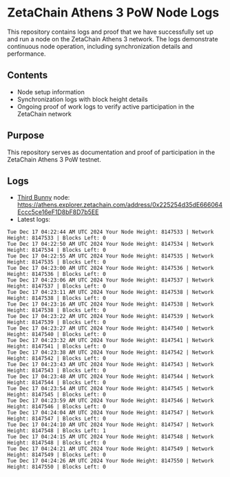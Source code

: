# ZetaChain Athens 3 PoW Node Logs
This repository contains logs and proof that we have successfully set up and run a node on the ZetaChain Athens 3 network. The logs demonstrate continuous node operation, including synchronization details and performance.

## Contents
- Node setup information
- Synchronization logs with block height details
- Ongoing proof of work logs to verify active participation in the ZetaChain network

## Purpose
This repository serves as documentation and proof of participation in the ZetaChain Athens 3 PoW testnet.

## Logs

- [Third Bunny](https://thirdbunny.xyz/) node: https://athens.explorer.zetachain.com/address/0x225254d35dE666064Eccc5ce16eF1D8bF8D7b5EE
- Latest logs:
```
Tue Dec 17 04:22:44 AM UTC 2024 Your Node Height: 8147533 | Network Height: 8147533 | Blocks Left: 0
Tue Dec 17 04:22:50 AM UTC 2024 Your Node Height: 8147534 | Network Height: 8147534 | Blocks Left: 0
Tue Dec 17 04:22:55 AM UTC 2024 Your Node Height: 8147535 | Network Height: 8147535 | Blocks Left: 0
Tue Dec 17 04:23:00 AM UTC 2024 Your Node Height: 8147536 | Network Height: 8147536 | Blocks Left: 0
Tue Dec 17 04:23:06 AM UTC 2024 Your Node Height: 8147537 | Network Height: 8147537 | Blocks Left: 0
Tue Dec 17 04:23:11 AM UTC 2024 Your Node Height: 8147538 | Network Height: 8147538 | Blocks Left: 0
Tue Dec 17 04:23:16 AM UTC 2024 Your Node Height: 8147538 | Network Height: 8147538 | Blocks Left: 0
Tue Dec 17 04:23:22 AM UTC 2024 Your Node Height: 8147539 | Network Height: 8147539 | Blocks Left: 0
Tue Dec 17 04:23:27 AM UTC 2024 Your Node Height: 8147540 | Network Height: 8147540 | Blocks Left: 0
Tue Dec 17 04:23:32 AM UTC 2024 Your Node Height: 8147541 | Network Height: 8147541 | Blocks Left: 0
Tue Dec 17 04:23:38 AM UTC 2024 Your Node Height: 8147542 | Network Height: 8147542 | Blocks Left: 0
Tue Dec 17 04:23:43 AM UTC 2024 Your Node Height: 8147543 | Network Height: 8147543 | Blocks Left: 0
Tue Dec 17 04:23:48 AM UTC 2024 Your Node Height: 8147544 | Network Height: 8147544 | Blocks Left: 0
Tue Dec 17 04:23:54 AM UTC 2024 Your Node Height: 8147545 | Network Height: 8147545 | Blocks Left: 0
Tue Dec 17 04:23:59 AM UTC 2024 Your Node Height: 8147546 | Network Height: 8147546 | Blocks Left: 0
Tue Dec 17 04:24:04 AM UTC 2024 Your Node Height: 8147547 | Network Height: 8147547 | Blocks Left: 0
Tue Dec 17 04:24:10 AM UTC 2024 Your Node Height: 8147547 | Network Height: 8147548 | Blocks Left: 1
Tue Dec 17 04:24:15 AM UTC 2024 Your Node Height: 8147548 | Network Height: 8147548 | Blocks Left: 0
Tue Dec 17 04:24:21 AM UTC 2024 Your Node Height: 8147549 | Network Height: 8147549 | Blocks Left: 0
Tue Dec 17 04:24:26 AM UTC 2024 Your Node Height: 8147550 | Network Height: 8147550 | Blocks Left: 0
```
